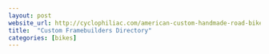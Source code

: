 ```yaml
---
layout: post
website_url: http://cyclophiliac.com/american-custom-handmade-road-bike-frame-builders/
title:  "Custom Framebuilders Directory"
categories: [bikes]
---
```


